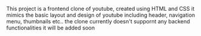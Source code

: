 This project is a frontend clone of youtube, created using HTML and CSS 
it mimics the basic layout and design of youtube including header, navigation menu, thumbnails etc..
the clone currently doesn't suppornt any backend functionalities it will be added soon 
